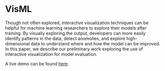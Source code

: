 # VisML

Though not often explored, interactive visualization techniques can be helpful for machine learning researchers to explore their models after training. By visually exploring the output, developers can more easily identify patterns in the data, detect anomolies, and explore high-dimensional data to understand where and how the model can be improved.  In this paper, we describe our preliminary work exploring the use of interactive visualization for model evaluation. 

A live demo can be found [here](https://NYU-CS6313-Projects.github.io/Group-11-Evaluating-Machine-Learning-Models-with-Information-Visualization/).

